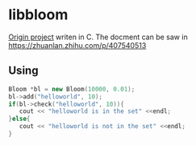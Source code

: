# libbloom

 [Origin project](https://github.com/jvirkki/libbloom) writen in C. The docment can be saw in https://zhuanlan.zhihu.com/p/407540513

 ## Using

 ```C++
 Bloom *bl = new Bloom(10000, 0.01);
 bl->add("helloworld", 10);
 if(bl->check("helloworld", 10)){
	cout << "helloworld is in the set" <<endl;
 }else{
	cout << "helloworld is not in the set" <<endl;
 }
 ```